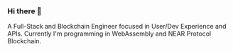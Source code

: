 ### Hi there 👋

A Full-Stack and Blockchain Engineer focused in User/Dev Experience and APIs. Currently I'm programming in WebAssembly and NEAR Protocol Blockchain.</h3>
